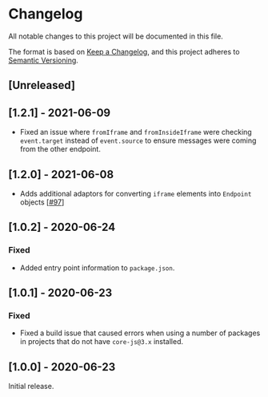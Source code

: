 # Changelog

All notable changes to this project will be documented in this file.

The format is based on [Keep a Changelog](https://keepachangelog.com/en/1.0.0/),
and this project adheres to [Semantic Versioning](https://semver.org/spec/v2.0.0.html).

## [Unreleased]

## [1.2.1] - 2021-06-09

- Fixed an issue where `fromIframe` and `fromInsideIframe` were checking `event.target` instead of `event.source` to ensure messages were coming from the other endpoint.

## [1.2.0] - 2021-06-08

- Adds additional adaptors for converting `iframe` elements into `Endpoint` objects [[#97](https://github.com/Shopify/remote-ui/pull/97)]

## [1.0.2] - 2020-06-24

### Fixed

- Added entry point information to `package.json`.

## [1.0.1] - 2020-06-23

### Fixed

- Fixed a build issue that caused errors when using a number of packages in projects that do not have `core-js@3.x` installed.

## [1.0.0] - 2020-06-23

Initial release.
